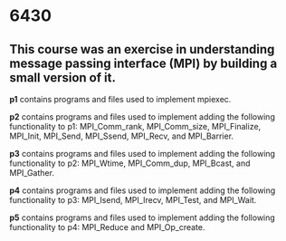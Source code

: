 # 6430

## This course was an exercise in understanding message passing interface (MPI) by building a small version of it.


**p1** contains programs and files used to implement mpiexec.

**p2** contains programs and files used to implement adding the following functionality to p1: MPI_Comm_rank, MPI_Comm_size, MPI_Finalize, MPI_Init, MPI_Send, MPI_Ssend, MPI_Recv, and MPI_Barrier.

**p3** contains programs and files used to implement adding the following functionality to p2: MPI_Wtime, MPI_Comm_dup, MPI_Bcast, and MPI_Gather.

**p4** contains programs and files used to implement adding the following functionality to p3: MPI_Isend, MPI_Irecv, MPI_Test, and MPI_Wait.

**p5** contains programs and files used to implement adding the following functionality to p4: MPI_Reduce and MPI_Op_create.
